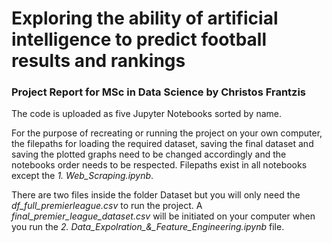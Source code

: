 # **Exploring the ability of artificial intelligence to predict football results and rankings**

### Project Report for MSc in Data Science by Christos Frantzis


The code is uploaded as five Jupyter Notebooks sorted by name.


For the purpose of recreating or running the project on your own computer, the filepaths for loading the required dataset, saving the final dataset and saving the plotted graphs need to be changed accordingly and the notebooks order needs to be respected. Filepaths exist in all notebooks except the *1. Web_Scraping.ipynb*.


There are two files inside the folder Dataset but you will only need the *df_full_premierleague.csv* to run the project. A *final_premier_league_dataset.csv* will be initiated on your computer when you run the *2. Data_Expolration_&_Feature_Engineering.ipynb* file. 
